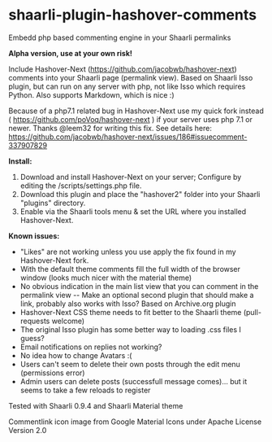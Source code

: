 # shaarli-plugin-hashover-comments
Embedd php based commenting engine in your Shaarli permalinks

**Alpha version, use at your own risk!**

Include Hashover-Next (https://github.com/jacobwb/hashover-next) comments into your Shaarli page (permalink view). Based on Shaarli Isso plugin, but can run on any server with php, not like Isso which requires Python. Also supports Markdown, which is nice :)

Because of a php7.1 related bug in Hashover-Next use my quick fork instead ( https://github.com/poVoq/hashover-next ) if your server uses php 7.1 or newer. Thanks @leem32 for writing this fix. See details here: https://github.com/jacobwb/hashover-next/issues/186#issuecomment-337907829

**Install:** 
1. Download and install Hashover-Next on your server; Configure by editing the /scripts/settings.php file.
2. Download this plugin and place the "hashover2" folder into your Shaarli "plugins" directory. 
3. Enable via the Shaarli tools menu & set the URL where you installed Hashover-Next.

**Known issues:**
- "Likes" are not working unless you use apply the fix found in my Hashover-Next fork.
- With the default theme comments fill the full width of the browser window (looks much nicer with the material theme)
- No obvious indication in the main list view that you can comment in the permalink view
-- Make an optional second plugin that should make a link, probably also works with Isso? Based on Archive.org plugin
- Hashover-Next CSS theme needs to fit better to the Shaarli theme (pull-requests welcome)
- The original Isso plugin has some better way to loading .css files I guess?
- Email notifications on replies not working?
- No idea how to change Avatars :(
- Users can't seem to delete their own posts through the edit menu (permissions error)
- Admin users can delete posts (successfull message comes)... but it seems to take a few reloads to register

Tested with Shaarli 0.9.4 and Shaarli Material theme

Commentlink icon image from Google Material Icons under Apache License Version 2.0
